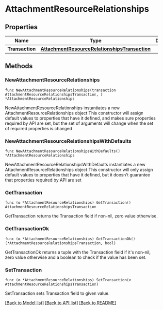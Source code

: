 # AttachmentResourceRelationships

## Properties

Name | Type | Description | Notes
------------ | ------------- | ------------- | -------------
**Transaction** | [**AttachmentResourceRelationshipsTransaction**](AttachmentResourceRelationshipsTransaction.md) |  | 

## Methods

### NewAttachmentResourceRelationships

`func NewAttachmentResourceRelationships(transaction AttachmentResourceRelationshipsTransaction, ) *AttachmentResourceRelationships`

NewAttachmentResourceRelationships instantiates a new AttachmentResourceRelationships object
This constructor will assign default values to properties that have it defined,
and makes sure properties required by API are set, but the set of arguments
will change when the set of required properties is changed

### NewAttachmentResourceRelationshipsWithDefaults

`func NewAttachmentResourceRelationshipsWithDefaults() *AttachmentResourceRelationships`

NewAttachmentResourceRelationshipsWithDefaults instantiates a new AttachmentResourceRelationships object
This constructor will only assign default values to properties that have it defined,
but it doesn't guarantee that properties required by API are set

### GetTransaction

`func (o *AttachmentResourceRelationships) GetTransaction() AttachmentResourceRelationshipsTransaction`

GetTransaction returns the Transaction field if non-nil, zero value otherwise.

### GetTransactionOk

`func (o *AttachmentResourceRelationships) GetTransactionOk() (*AttachmentResourceRelationshipsTransaction, bool)`

GetTransactionOk returns a tuple with the Transaction field if it's non-nil, zero value otherwise
and a boolean to check if the value has been set.

### SetTransaction

`func (o *AttachmentResourceRelationships) SetTransaction(v AttachmentResourceRelationshipsTransaction)`

SetTransaction sets Transaction field to given value.



[[Back to Model list]](../README.md#documentation-for-models) [[Back to API list]](../README.md#documentation-for-api-endpoints) [[Back to README]](../README.md)


